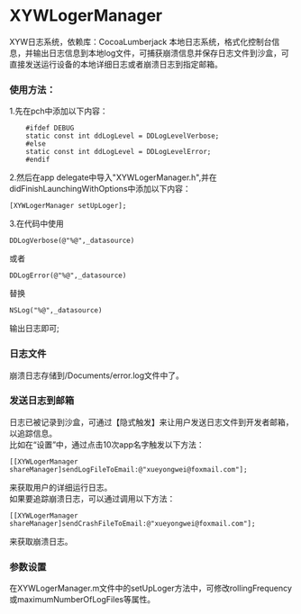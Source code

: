 # XYWLogerManager
XYW日志系统，依赖库：CocoaLumberjack
本地日志系统，格式化控制台信息，并输出日志信息到本地log文件，可捕获崩溃信息并保存日志文件到沙盒，可直接发送运行设备的本地详细日志或者崩溃日志到指定邮箱。
### 使用方法：
1.先在pch中添加以下内容：
<pre><code>    #ifdef DEBUG
    static const int ddLogLevel = DDLogLevelVerbose;
    #else
    static const int ddLogLevel = DDLogLevelError;
    #endif</pre></code>
2.然后在app delegate中导入"XYWLogerManager.h",并在didFinishLaunchingWithOptions中添加以下内容：
 <pre><code>[XYWLogerManager setUpLoger];</pre></code>
3.在代码中使用
    <pre><code>DDLogVerbose(@"%@",_datasource)</pre></code>
或者
    <pre><code>DDLogError(@"%@",_datasource)</pre></code>
替换
    <pre><code>NSLog("%@",_datasource)</pre></code>
输出日志即可;
### 日志文件
崩溃日志存储到/Documents/error.log文件中了。
### 发送日志到邮箱
日志已被记录到沙盒，可通过【隐式触发】来让用户发送日志文件到开发者邮箱，以追踪信息。</br>
比如在“设置”中，通过点击10次app名字触发以下方法：
<pre><code>[[XYWLogerManager shareManager]sendLogFileToEmail:@"xueyongwei@foxmail.com"];
</pre></code>
来获取用户的详细运行日志。<br>
如果要追踪崩溃日志，可以通过调用以下方法：
<pre><code>[[XYWLogerManager shareManager]sendCrashFileToEmail:@"xueyongwei@foxmail.com"];
</pre></code>
来获取崩溃日志。
### 参数设置
在XYWLogerManager.m文件中的setUpLoger方法中，可修改rollingFrequency或maximumNumberOfLogFiles等属性。
